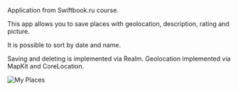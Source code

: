 Application from Swiftbook.ru course. 

This app allows you to save places with geolocation, description, rating and picture.

It is possible to sort by date and name.

Saving and deleting is implemented via Realm. Geolocation implemented via MapKit and CoreLocation.

![My Places](https://user-images.githubusercontent.com/94259002/176779828-59ab00bc-7969-44d3-b4f6-65a1ef8330e8.png)
